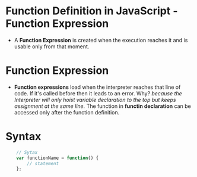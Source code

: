 # Function Definition in JavaScript - Function Expression

* A __Function Expression__ is created when the execution reaches it and is usable only from that moment. 

# Function Expression
* __Function expressions__ load when the interpreter reaches that line of code. If it's called before then it leads to an error. Why? _because the Interpreter will only hoist variable declaration to the top but keeps assignment at the same line._ The function in __functin declaration__ can be accessed only after the function definition.

# Syntax

```js
    // Sytax
    var functionName = function() {
        // statement
    };
```